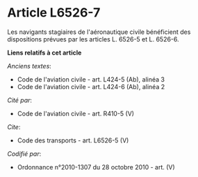 # Article L6526-7

Les navigants stagiaires de l'aéronautique civile bénéficient des dispositions prévues par les articles L. 6526-5 et L.
6526-6.

**Liens relatifs à cet article**

_Anciens textes_:

  - Code de l'aviation civile - art. L424-5 (Ab), alinéa 3
  - Code de l'aviation civile - art. L424-6 (Ab), alinéa 2

_Cité par_:

  - Code de l'aviation civile - art. R410-5 (V)

_Cite_:

  - Code des transports - art. L6526-5 (V)

_Codifié par_:

  - Ordonnance n°2010-1307 du 28 octobre 2010 - art. (V)
